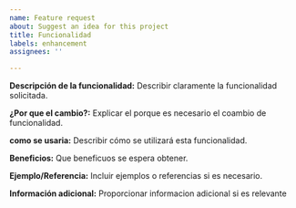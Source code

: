 ```yaml
---
name: Feature request
about: Suggest an idea for this project
title: Funcionalidad
labels: enhancement
assignees: ''

---
```


**Descripción de la funcionalidad:**
Describir claramente la funcionalidad solicitada.

**¿Por que el cambio?:**
Explicar el porque es necesario el coambio de funcionalidad.

**como se usaria:**
Describir cómo se utilizará esta funcionalidad.

**Beneficios:**
Que beneficuos se espera obtener.

**Ejemplo/Referencia:**
Incluir ejemplos o referencias si es necesario.

**Información adicional:**
Proporcionar informacion adicional si es relevante
